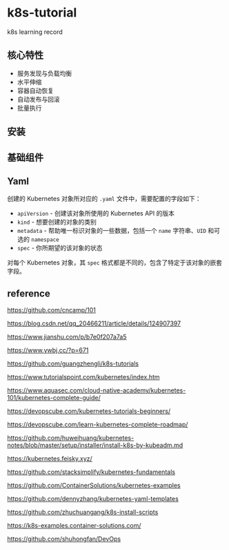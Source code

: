 # k8s-tutorial
k8s learning record

## 核心特性

- 服务发现与负载均衡
- 水平伸缩
- 容器自动恢复
- 自动发布与回滚
- 批量执行

## 安装



## 基础组件





## Yaml

创建的 Kubernetes 对象所对应的 `.yaml` 文件中，需要配置的字段如下：

- `apiVersion` - 创建该对象所使用的 Kubernetes API 的版本
- `kind` - 想要创建的对象的类别
- `metadata` - 帮助唯一标识对象的一些数据，包括一个 `name` 字符串、`UID` 和可选的 `namespace`
- `spec` - 你所期望的该对象的状态

对每个 Kubernetes 对象，其 `spec` 格式都是不同的，包含了特定于该对象的嵌套字段。









## reference

https://github.com/cncamp/101

https://blog.csdn.net/qq_20466211/article/details/124907397

https://www.jianshu.com/p/b7e0f207a7a5

https://www.ywbj.cc/?p=671

https://github.com/guangzhengli/k8s-tutorials

https://www.tutorialspoint.com/kubernetes/index.htm

https://www.aquasec.com/cloud-native-academy/kubernetes-101/kubernetes-complete-guide/

https://devopscube.com/kubernetes-tutorials-beginners/

https://devopscube.com/learn-kubernetes-complete-roadmap/

https://github.com/huweihuang/kubernetes-notes/blob/master/setup/installer/install-k8s-by-kubeadm.md

https://kubernetes.feisky.xyz/



https://github.com/stacksimplify/kubernetes-fundamentals

https://github.com/ContainerSolutions/kubernetes-examples

https://github.com/dennyzhang/kubernetes-yaml-templates

https://github.com/zhuchuangang/k8s-install-scripts

https://k8s-examples.container-solutions.com/

https://github.com/shuhongfan/DevOps